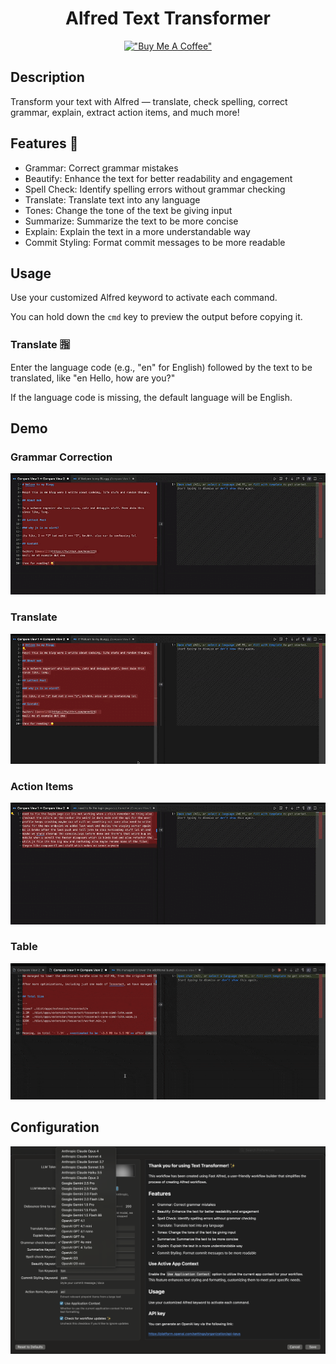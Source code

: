 <div align="center">

# Alfred Text Transformer

[!["Buy Me A Coffee"](https://www.buymeacoffee.com/assets/img/custom_images/orange_img.png)](https://www.buymeacoffee.com/kcao7snkgx)

</div>

## Description

Transform your text with Alfred — translate, check spelling, correct grammar, explain, extract action items, and much more!

## Features 🥷

- Grammar: Correct grammar mistakes
- Beautify: Enhance the text for better readability and engagement
- Spell Check: Identify spelling errors without grammar checking
- Translate: Translate text into any language
- Tones: Change the tone of the text be giving input
- Summarize: Summarize the text to be more concise
- Explain: Explain the text in a more understandable way
- Commit Styling: Format commit messages to be more readable

## Usage

Use your customized Alfred keyword to activate each command.

You can hold down the `cmd` key to preview the output before copying it.

### Translate 🈯

Enter the language code (e.g., "en" for English) followed by the text to be translated, like "en Hello, how are you?"

If the language code is missing, the default language will be English.

## Demo

### Grammar Correction

![Grammar](https://raw.githubusercontent.com/Avivbens/alfredo/HEAD/demo/text-transformer/grammar.gif)

### Translate

![Translate](https://raw.githubusercontent.com/Avivbens/alfredo/HEAD/demo/text-transformer/translate.gif)

### Action Items

![Action Items](https://raw.githubusercontent.com/Avivbens/alfredo/HEAD/demo/text-transformer/action-items.gif)

### Table

![Table](https://raw.githubusercontent.com/Avivbens/alfredo/HEAD/demo/text-transformer/table.gif)

## Configuration

![Configuration](https://raw.githubusercontent.com/avivbens/alfredo/HEAD/demo/text-transformer/settings.png)

